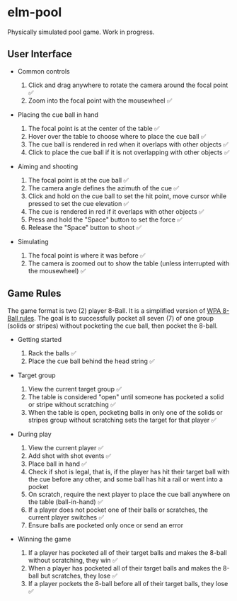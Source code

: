 # elm-pool

Physically simulated pool game. Work in progress.

## User Interface

- Common controls

  1. Click and drag anywhere to rotate the camera around the focal point ✅
  2. Zoom into the focal point with the mousewheel ✅

- Placing the cue ball in hand

  1. The focal point is at the center of the table ✅
  2. Hover over the table to choose where to place the cue ball ✅
  3. The cue ball is rendered in red when it overlaps with other objects ✅
  4. Click to place the cue ball if it is not overlapping with other objects ✅

- Aiming and shooting

  1. The focal point is at the cue ball ✅
  2. The camera angle defines the azimuth of the cue ✅
  3. Click and hold on the cue ball to set the hit point, move cursor while pressed to set the cue elevation ✅
  4. The cue is rendered in red if it overlaps with other objects ✅
  5. Press and hold the "Space" button to set the force ✅
  6. Release the "Space" button to shoot ✅

- Simulating

  1. The focal point is where it was before ✅
  2. The camera is zoomed out to show the table (unless interrupted with the mousewheel) ✅

## Game Rules

The game format is two (2) player 8-Ball. It is a simplified version of [WPA 8-Ball rules](https://wpapool.com/rules-of-play/#eight-ball). The goal is to successfully pocket all seven (7) of one group (solids or stripes) without pocketing the cue ball, then pocket the 8-ball.

- Getting started

  1. Rack the balls ✅
  2. Place the cue ball behind the head string ✅

- Target group

  1. View the current target group ✅
  2. The table is considered "open" until someone has pocketed a solid or stripe without scratching ✅
  3. When the table is open, pocketing balls in only one of the solids or stripes group without scratching sets the target for that player ✅

- During play

  1. View the current player ✅
  2. Add shot with shot events ✅
  3. Place ball in hand ✅
  4. Check if shot is legal, that is, if the player has hit their target ball with the cue before any other, and some ball has hit a rail or went into a pocket
  5. On scratch, require the next player to place the cue ball anywhere on the table (ball-in-hand) ✅
  6. If a player does not pocket one of their balls or scratches, the current player switches ✅
  7. Ensure balls are pocketed only once or send an error

- Winning the game

  1. If a player has pocketed all of their target balls and makes the 8-ball without scratching, they win ✅
  2. When a player has pocketed all of their target balls and makes the 8-ball but scratches, they lose ✅
  3. If a player pockets the 8-ball before all of their target balls, they lose ✅
